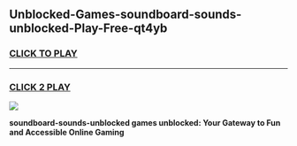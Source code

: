 
## Unblocked-Games-soundboard-sounds-unblocked-Play-Free-qt4yb
<h3>
<a href="https://premium76.site?title=soundboard-sounds-unblocked&ref=10A">CLICK TO PLAY</a></h3>
<hr>

<h3>
<a href="https://premium76.site?title=soundboard-sounds-unblocked&ref=10A">CLICK 2 PLAY</a>
  
</h3>

<a href="https://premium76.site?title=soundboard-sounds-unblocked&ref=10A"><img src="https://clearcache.store/games.png"></a>


**soundboard-sounds-unblocked games unblocked: Your Gateway to Fun and Accessible Online Gaming**
